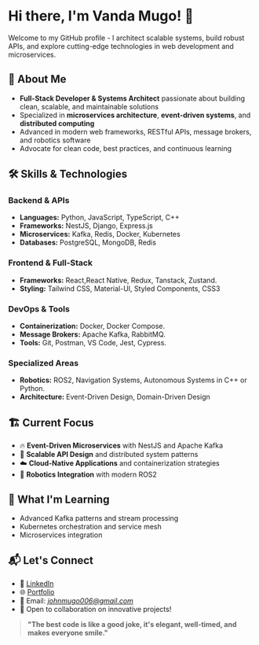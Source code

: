# Hi there, I'm Vanda Mugo! 👋

Welcome to my GitHub profile - I architect scalable systems, build robust APIs, and explore cutting-edge technologies in web development and  microservices.

## 🚀 About Me

- **Full-Stack Developer & Systems Architect** passionate about building clean, scalable, and maintainable solutions
- Specialized in **microservices architecture**, **event-driven systems**, and **distributed computing**
- Advanced in modern web frameworks, RESTful APIs, message brokers, and robotics software
- Advocate for clean code, best practices, and continuous learning


## 🛠️ Skills & Technologies


### **Backend & APIs**
- **Languages:** Python, JavaScript, TypeScript, C++
- **Frameworks:** NestJS, Django, Express.js
- **Microservices:** Kafka, Redis, Docker, Kubernetes
- **Databases:** PostgreSQL, MongoDB, Redis


### **Frontend & Full-Stack**
- **Frameworks:** React,React Native, Redux, Tanstack, Zustand.
- **Styling:** Tailwind CSS, Material-UI, Styled Components, CSS3


### **DevOps & Tools**
- **Containerization:** Docker, Docker Compose.
- **Message Brokers:** Apache Kafka, RabbitMQ.
- **Tools:** Git, Postman, VS Code, Jest, Cypress.

### **Specialized Areas**
- **Robotics:** ROS2, Navigation Systems, Autonomous Systems in C++ or Python.
- **Architecture:** Event-Driven Design, Domain-Driven Design


## 🏗️ Current Focus

- 🔥 **Event-Driven Microservices** with NestJS and Apache Kafka
- 🎯 **Scalable API Design** and distributed system patterns
- ☁️ **Cloud-Native Applications** and containerization strategies
-  🤖 **Robotics Integration** with modern ROS2



## 🎯 What I'm Learning

- Advanced Kafka patterns and stream processing
- Kubernetes orchestration and service mesh
- Microservices integration


## 📬 Let's Connect

- 💼 [LinkedIn](https://www.linkedin.com/in/john-mugo-699466112/)
- 🌐 [Portfolio](https://vanda-portfolio.vercel.app/)
- 📧 Email: *johnmugo006@gmail.com*
- 💬 Open to collaboration on innovative projects!


> **"The best code is like a good joke, it's elegant, well-timed, and makes everyone smile."**


